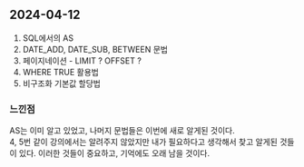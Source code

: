 ## 2024-04-12
1. SQL에서의 AS
2. DATE_ADD, DATE_SUB, BETWEEN 문법
3. 페이지네이션 - LIMIT ? OFFSET ?
4. WHERE TRUE 활용법
5. 비구조화 기본값 할당법
### 느낀점
AS는 이미 알고 있었고, 나머지 문법들은 이번에 새로 알게된 것이다.  
4, 5번 같이 강의에서는 알려주지 않았지만 내가 필요하다고 생각해서 찾고 알게된 것들이 있다. 이러한 것들이 중요하고, 기억에도 오래 남을 것이다.  
